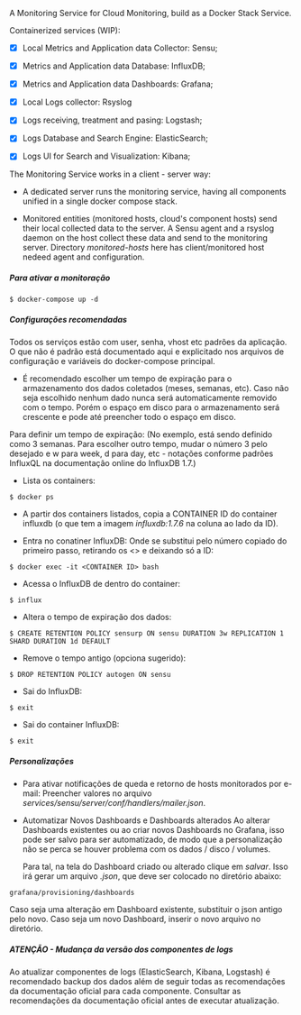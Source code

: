 A Monitoring Service for Cloud Monitoring, build as a Docker Stack Service.

Containerized services (WIP):

- [x] Local Metrics and Application data Collector: Sensu;
- [x] Metrics and Application data Database: InfluxDB;
- [x] Metrics and Application data Dashboards: Grafana;
- [x] Local Logs collector: Rsyslog
- [x] Logs receiving, treatment and pasing: Logstash;
- [x] Logs Database and Search Engine: ElasticSearch;
- [x] Logs UI for Search and Visualization: Kibana;


The Monitoring Service works in a client - server way:

* A dedicated server runs the monitoring service, having all components unified in a single docker compose stack.

* Monitored entities (monitored hosts, cloud's component hosts) send their local collected data 
to the server. A Sensu agent and a rsyslog daemon on the host collect these data and send to the monitoring server.
Directory _monitored-hosts_ here has client/monitored host nedeed agent and configuration.

##### Para ativar a monitoração

```
$ docker-compose up -d
```

##### Configurações recomendadas

Todos os serviços estão com user, senha, vhost etc padrões da aplicação.
O que não é padrão está documentado aqui e explicitado nos arquivos de configuração
e variáveis do docker-compose principal.

* É recomendado escolher um tempo de expiração para o armazenamento dos dados coletados (meses, semanas, etc).
Caso não seja escolhido nenhum dado nunca será automaticamente removido com o tempo. Porém o espaço em disco
para o armazenamento será crescente e pode até preencher todo o espaço em disco.

Para definir um tempo de expiração:
(No exemplo, está sendo definido como 3 semanas. Para escolher outro tempo, mudar o número 3 pelo desejado e
w para week, d para day, etc - notações conforme padrões InfluxQL na documentação online do InfluxDB 1.7.)

* Lista os containers:

```
$ docker ps
```

* A partir dos containers listados, copia a CONTAINER ID do container influxdb (o que tem a imagem _influxdb:1.7.6_
na coluna ao lado da ID).

* Entra no conatiner InfluxDB:
Onde se substitui <CONTAINER ID> pelo número copiado do primeiro passo, retirando os <> e deixando só a ID:

```
$ docker exec -it <CONTAINER ID> bash
```

* Acessa o InfluxDB de dentro do container:

```
$ influx
```

* Altera o tempo de expiração dos dados:

```
$ CREATE RETENTION POLICY sensurp ON sensu DURATION 3w REPLICATION 1 SHARD DURATION 1d DEFAULT
```

* Remove o tempo antigo (opciona sugerido):

```
$ DROP RETENTION POLICY autogen ON sensu
```

* Sai do InfluxDB:

```
$ exit
```

* Sai do container InfluxDB:

```
$ exit
```

##### Personalizações

* Para ativar notificações de queda e retorno de hosts monitorados por e-mail:
  Preencher valores no arquivo _services/sensu/server/conf/handlers/mailer.json_.

* Automatizar Novos Dashboards e Dashboards alterados
  Ao alterar Dashboards existentes ou ao criar novos Dashboards no Grafana, isso pode ser salvo para ser automatizado,
  de modo que a personalização não se perca se houver problema com os dados / disco / volumes.

  Para tal, na tela do Dashboard criado ou alterado clique em _salvar_. Isso irá gerar um arquivo _.json_, que deve ser
  colocado no diretório abaixo:

```
grafana/provisioning/dashboards
```

  Caso seja uma alteração em Dashboard existente, substituir o json antigo pelo novo. Caso seja um novo Dashboard, inserir
  o novo arquivo no diretório.


##### ATENÇÃO - Mudança da versão dos componentes de logs

Ao atualizar componentes de logs (ElasticSearch, Kibana, Logstash) é recomendado backup
dos dados além de seguir todas as recomendações da documentação oficial para cada
componente. Consultar as recomendações da documentação oficial antes de executar atualização.
